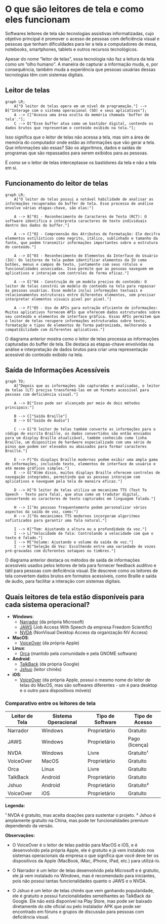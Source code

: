 # O que são leitores de tela e como eles funcionam

Softwares leitores de tela são tecnologias assistivas informatizadas, cujo objetivo principal é promover o acesso de pessoas com deficiência visual e pessoas que tenham dificuldades para ler a tela a computadores de mesa, notebooks, smartphones, tablets e outros recursos tecnológicos.

Apesar do nome “leitor de telas”, essa tecnologia não faz a leitura da tela como um “olho humano". A maneira de capturar a informação muda, e, por consequência, também muda a experiência que pessoas usuárias dessas tecnologias têm com sistemas digitais.

## Leitor de telas

```mermaid
graph LR;
    A["O leitor de telas opera em um nível de programação."] --> B["Interage com o sistema operacional (SO) e seus aplicativos"];
    A --> C["Acessa uma área oculta da memória chamada 'buffer de tela'."];
    C --> D["Esse buffer atua como um bastidor digital, contendo os dados brutos que representam o conteúdo exibido na tela."];
```

Isso significa que o leitor de telas não acessa a tela, mas sim a área de memória do computador onde estão as informações que vão gerar a tela. Que informações são essas? São os algoritmos, dados e saídas de programas que são repassados para serem exibidos para as pessoas.

É como se o leitor de telas interceptasse os bastidores da tela e não a tela em si.

## Funcionamento do leitor de telas

```mermaid
graph LR;
    A["O leitor de telas possui a notável habilidade de analisar as informações recuperadas do buffer de tela. Esse processo de análise envolve várias etapas-chave, são elas:"]

    A --> B["01 - Reconhecimento de Caracteres de Texto (RCT): O software identifica e interpreta caracteres de texto individuais dentro dos dados do buffer."]

    A --> C["02 - Compreensão dos Atributos de Formatação: Ele decifra elementos estilísticos como negrito, itálico, sublinhado e tamanho da fonte, que podem transmitir informações importantes sobre a estrutura do conteúdo."]

    A --> D["03 - Reconhecimento de Elementos da Interface do Usuário (IU): Os leitores de tela podem identificar elementos da IU como botões, menus e campos de texto, juntamente com seus rótulos e funcionalidades associadas. Isso permite que as pessoas naveguem em aplicativos e interajam com controles de forma eficaz."]

    A --> E["04 - Construção de um modelo preciso do conteúdo: O leitor de telas constrói um modelo do conteúdo na tela para repassar às pessoas usuárias. Esse modelo inclui informações textuais e relacionamentos estruturais entre diferentes elementos, sem precisar interpretar elementos visuais pixel por pixel."]

    A --> F["05 - Uso de APIs para extração eficiente de informações: Muitos aplicativos fornecem APIs que oferecem dados estruturados sobre seu conteúdo e elementos de interface gráfica. Essas APIs permitem que o leitor de telas recupere informações estruturadas sobre texto, formatação e tipos de elementos de forma padronizada, melhorando a compatibilidade com diferentes aplicativos."]
```

O diagrama anterior mostra como o leitor de telas processa as informações capturadas do buffer de tela. Ele destaca as etapas-chave envolvidas na análise e interpretação de dados brutos para criar uma representação acessível do conteúdo exibido na tela.

## Saída de Informações Acessíveis

```mermaid
graph TD;
    A["Depois que as informações são capturadas e analisadas, o leitor de telas (LT) precisa transformá-las em um formato acessível para pessoas com deficiência visual."]

    A --> B["Isso pode ser alcançado por meio de dois métodos principais:"]

    B --> C["Saída Braille"]
    B --> D["Saída de Áudio"]

    C --> E["O leitor de telas também converte as informações para o código de escrita Braille, os dados convertidos são então enviados para um display Braille atualizável, também conhecido como linha Braille, um dispositivo de hardware especializado com uma série de pinos que podem ser elevados ou abaixados para formar caracteres Braille."]

    E --> F["Os displays Braille modernos podem exibir uma ampla gama de informações, incluindo texto, elementos de interface do usuário e até mesmo gráficos simples."]
    E --> G["Além disso, muitos displays Braille oferecem controles de navegação integrados, permitindo que as pessoas interajam com aplicativos e naveguem pela tela de maneira eficaz."]

    D --> H["O leitor de telas utiliza um mecanismo TTS (Text To Speech - Texto para fala), que atua como um tradutor digital, convertendo os caracteres de texto capturados em linguagem falada."]

    H --> I["As pessoas frequentemente podem personalizar vários aspectos da saída de voz, como:"]
    H --> J["Os mecanismos TTS modernos incorporam algoritmos sofisticados para garantir uma fala natural."]

    I --> K["Tom: Ajustando a altura ou a profundidade da voz."]
    I --> L["Velocidade de fala: Controlando a velocidade com que o texto é falado."]
    I --> M["Volume: Ajustando o volume da saída de voz."]
    I --> N["Seleção de Voz: Escolhendo entre uma variedade de vozes pré-gravadas com diferentes sotaques ou timbres."]
```

O diagrama anterior destaca os métodos de saída de informações acessíveis usados pelos leitores de tela para fornecer feedback auditivo e tátil para pessoas com deficiência visual. Ele descreve como os leitores de tela convertem dados brutos em formatos acessíveis, como Braille e saída de áudio, para facilitar a interação com sistemas digitais.

## Quais leitores de tela estão disponíveis para cada sistema operacional?

- **Windows**:
  - [Narrador](https://support.microsoft.com/pt-br/windows/guia-completo-do-narrador-e4397a0d-ef4f-b386-d8ae-c172f109bdb1) (da própria Microsoft)
  - [JAWS](https://www.freedomscientific.com/products/software/jaws/) (Job Access With Speech da empresa Freedom Scientific)
  - [NVDA](https://www.nvaccess.org/) (NonVisual Desktop Access da organização NV Access)
- **MacOS**:
  - [VoiceOver](https://support.apple.com/pt-br/guide/voiceover/welcome/mac) (da própria Apple)
- **Linux**:
  - [Orca](https://help.gnome.org/users/orca/stable/) (mantido pela comunidade e pela GNOME software)
- **Android**:
  - [TalkBack](https://support.google.com/accessibility/android/answer/6283677) (da própria Google)
  - [Jshuo](https://ciata.org.br/jieshuo) (leitor chinês)
- **iOS**:
  - [VoiceOver](https://support.apple.com/pt-br/guide/iphone/iph3e2e415f/ios) (da própria Apple, possui o mesmo nome do leitor de telas do MacOS, mas são softwares diferentes - um é para desktop e o outro para dispositivos móveis)

### Comparativo entre os leitores de tela

| Leitor de Tela      | Sistema Operacional | Tipo de Software | Tipo de Acesso      |
|---------------------|---------------------|-------------------|---------------------|
| Narrador            | Windows             | Proprietário      | Gratuito            |
| JAWS                | Windows             | Proprietário      | Pago (licença)      |
| NVDA                | Windows             | Livre             | Gratuito¹           |
| VoiceOver           | MacOS               | Proprietário      | Gratuito            |
| Orca                | Linux               | Livre             | Gratuito            |
| TalkBack            | Android             | Proprietário      | Gratuito            |
| Jshuo               | Android             | Proprietário      | Gratuito²           |
| VoiceOver           | iOS                 | Proprietário      | Gratuito            |

**Legenda:**

¹ NVDA é gratuito, mas aceita doações para sustentar o projeto.
² Jshuo é amplamente gratuito na China, mas pode ter funcionalidades premium dependendo da versão.

**Observações:**

- O VoiceOver é o leitor de telas padrão para MacOS e iOS, e é desenvolvido pela própria Apple, ele é gratuito e já vem instalado nos sistemas operacionais da empresa o que significa que você deve ter os dispositivos da Apple (MacBook, iMac, iPhone, iPad, etc.) para utilizá-lo.

- O Narrador é um leitor de telas desenvolvido pela Microsoft e é gratuito, ele já vem instalado no Windows, mas é recomendado para iniciantes, pois não possui tantas funcionalidades quanto o JAWS e o NVDA.

- O Jshuo é um leitor de telas chinês que vem ganhando popularidade, ele é gratuito e possui funcionalidades semelhantes ao TalkBack da Google. Ele não está disponível na Play Store, mas pode ser baixado diretamente do site oficial ou pelo instalador APK que pode ser encontrado em fóruns e grupos de discussão para pessoas com deficiência visual.
